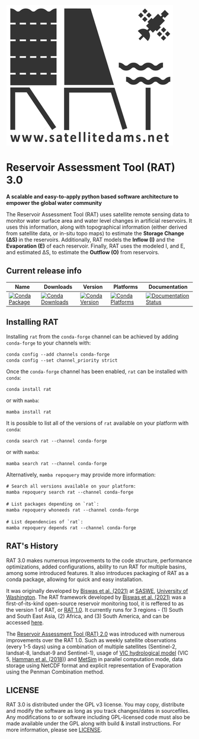 ![Reservoir Assessment Tool](docs/logos/Rat_Logo_black_github.png)
# Reservoir Assessment Tool (RAT) 3.0

<b>A scalable and easy-to-apply python based software architecture to empower the global water community</b>

The Reservoir Assessment Tool (RAT) uses satellite remote sensing data to monitor water surface area and water level changes in artificial reservoirs. It uses this information, along with topographical information (either derived from satellite data, or in-situ topo maps) to estimate the **Storage Change (∆S)** in the reservoirs. Additionally, RAT models the **Inflow (I)** and the **Evaporation (E)** of each reservoir. Finally, RAT uses the modeled I, and E, and estimated ∆S, to estimate the **Outflow (O)** from reservoirs.

## Current release info

| Name | Downloads | Version | Platforms | Documentation | 
| --- | --- | --- | --- | --- |
| [![Conda Package](https://img.shields.io/badge/package-rat-51A1B0.svg)](https://anaconda.org/conda-forge/rat) | [![Conda Downloads](https://img.shields.io/conda/dn/conda-forge/rat.svg)](https://anaconda.org/conda-forge/rat) | [![Conda Version](https://img.shields.io/conda/vn/conda-forge/rat.svg)](https://anaconda.org/conda-forge/rat) | [![Conda Platforms](https://img.shields.io/conda/pn/conda-forge/rat.svg)](https://anaconda.org/conda-forge/rat) | [![Documentation Status](https://readthedocs.org/projects/rat-satellitedams/badge/?version=latest)](https://rat-satellitedams.readthedocs.io/en/latest/?badge=latest) |

## Installing RAT

Installing `rat` from the `conda-forge` channel can be achieved by adding `conda-forge` to your channels with:

```
conda config --add channels conda-forge
conda config --set channel_priority strict
```

Once the `conda-forge` channel has been enabled, `rat` can be installed with `conda`:

```
conda install rat
```

or with `mamba`:

```
mamba install rat
```

It is possible to list all of the versions of `rat` available on your platform with `conda`:

```
conda search rat --channel conda-forge
```

or with `mamba`:

```
mamba search rat --channel conda-forge
```

Alternatively, `mamba repoquery` may provide more information:

```
# Search all versions available on your platform:
mamba repoquery search rat --channel conda-forge

# List packages depending on `rat`:
mamba repoquery whoneeds rat --channel conda-forge

# List dependencies of `rat`:
mamba repoquery depends rat --channel conda-forge
```


## RAT's History
RAT 3.0 makes numerous improvements to the code structure, performance optimizations, added configurations, ability to run RAT for multiple basins, among some introduced features. It also introduces packaging of RAT as a conda package, allowing for quick and easy installation.

It was originally developed by [Biswas et al. (2021)](https://doi.org/10.1016/j.envsoft.2021.105043) at [SASWE](https://saswe.net/), [University of Washington](https://www.washington.edu/). The RAT framework developed by [Biswas et al. (2021)](https://doi.org/10.1016/j.envsoft.2021.105043) was a first-of-its-kind open-source reservoir monitoring tool, it is reffered to as the version 1 of RAT, or [RAT 1.0](http://depts.washington.edu/saswe/rat_beta/). It currently runs for 3 regions - (1) South and South East Asia, (2) Africa, and (3) South America, and can be accessed [here](http://depts.washington.edu/saswe/rat_beta/).

The [Reservoir Assessment Tool (RAT) 2.0](https://depts.washington.edu/saswe/mekong/) was introduced with numerous improvements over the RAT 1.0. Such as weekly satellite observations (every 1-5 days) using a combination of multiple satellites (Sentinel-2, landsat-8, landsat-9 and Sentinel-1), usage of [VIC hydrological model](https://github.com/UW-Hydro/VIC) (VIC 5, [Hamman et al. (2018)](https://doi.org/10.5194/gmd-11-3481-2018)) and [MetSim](https://github.com/UW-Hydro/MetSim) in parallel computation mode, data storage using NetCDF format and explicit representation of Evaporation using the Penman Combination method.

## LICENSE
RAT 3.0 is distributed under the GPL v3 license. You may copy, distribute and modify the software as long as you track changes/dates in sourcefiles. Any modifications to or software including GPL-licensed code must also be made available under the GPL along with build & install instructions.
For more information, please see [LICENSE](./LICENSE).
